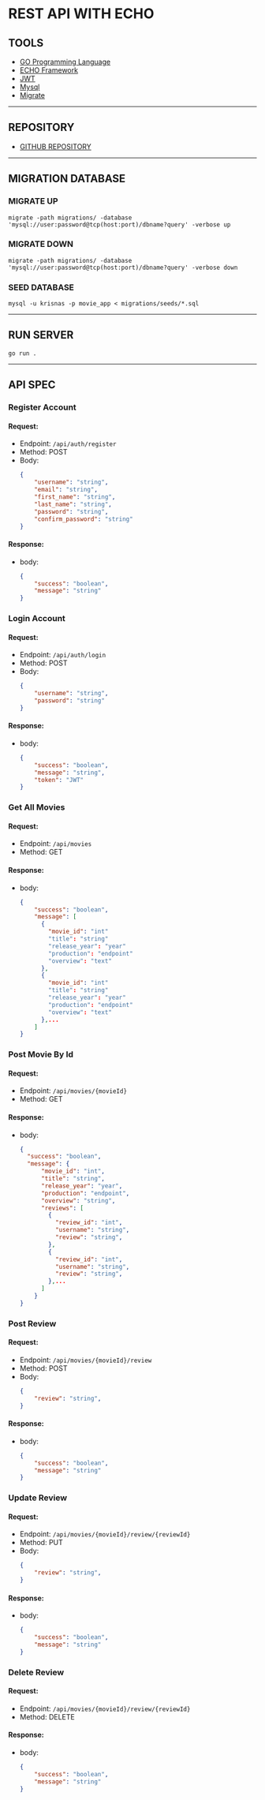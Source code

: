 # REST API WITH ECHO

## TOOLS

- [GO Programming Language](https://go.dev/dl/)
- [ECHO Framework](https://echo.labstack.com/guide/)
- [JWT](https://github.com/dgrijalva/jwt-go)
- [Mysql](https://ubuntu.com/server/docs/databases-mysql)
- [Migrate](https://github.com/golang-migrate/migrate)
---
## REPOSITORY
- [GITHUB REPOSITORY](https://github.com/ichungelo/movie_app_server.git)
---

## MIGRATION DATABASE

### MIGRATE UP
```
migrate -path migrations/ -database 'mysql://user:password@tcp(host:port)/dbname?query' -verbose up
```
### MIGRATE DOWN
```
migrate -path migrations/ -database 'mysql://user:password@tcp(host:port)/dbname?query' -verbose down
```
### SEED DATABASE
```
mysql -u krisnas -p movie_app < migrations/seeds/*.sql
```
---

## RUN SERVER
```
go run .
```
---
## API SPEC

### Register Account
#### Request:
- Endpoint: `/api/auth/register`
- Method: POST
- Body:
  ```json
  {
      "username": "string",
      "email": "string",
      "first_name": "string",
      "last_name": "string",
      "password": "string",
      "confirm_password": "string"
  }
  ```
#### Response:
- body:
  ```json
  {
      "success": "boolean",
      "message": "string"
  }
  ```

### Login Account
#### Request:
- Endpoint: `/api/auth/login`
- Method: POST
- Body:
  ```json
  {
      "username": "string",
      "password": "string"
  }
  ```
#### Response:
- body:
  ```json
  {
      "success": "boolean",
      "message": "string",
      "token": "JWT"
  }
  ```


### Get All Movies
#### Request:
- Endpoint: `/api/movies`
- Method: GET

#### Response:
- body:
  ```json
  {
      "success": "boolean",
      "message": [
        {
          "movie_id": "int"
          "title": "string"
          "release_year": "year"
          "production": "endpoint"
          "overview": "text"
        },
        {
          "movie_id": "int"
          "title": "string"
          "release_year": "year"
          "production": "endpoint"
          "overview": "text"
        },...
      ]
  }
  ```

### Post Movie By Id
#### Request:
- Endpoint: `/api/movies/{movieId}`
- Method: GET

#### Response:
- body:
  ```json
  {
    "success": "boolean",
    "message": {
        "movie_id": "int",
        "title": "string",
        "release_year": "year",
        "production": "endpoint",
        "overview": "string",
        "reviews": [
          {
            "review_id": "int",
            "username": "string",
            "review": "string",
          },
          {
            "review_id": "int",
            "username": "string",
            "review": "string",
          },...
        ]
      }
  }
  ```

### Post Review
#### Request:
- Endpoint: `/api/movies/{movieId}/review`
- Method: POST
- Body:
  ```json
  {
      "review": "string",
  }
  ```
#### Response:
- body:
  ```json
  {
      "success": "boolean",
      "message": "string"
  }
  ```

### Update Review
#### Request:
- Endpoint: `/api/movies/{movieId}/review/{reviewId}`
- Method: PUT
- Body:
  ```json
  {
      "review": "string",
  }
  ```
#### Response:
- body:
  ```json
  {
      "success": "boolean",
      "message": "string"
  }
  ```

### Delete Review
#### Request:
- Endpoint: `/api/movies/{movieId}/review/{reviewId}`
- Method: DELETE

#### Response:
- body:
  ```json
  {
      "success": "boolean",
      "message": "string"
  }
  ```